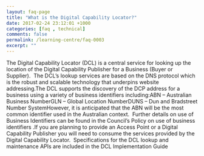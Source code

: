 ```yaml
---
layout: faq-page
title: "What is the Digital Capability Locator?"
date: 2017-02-24 23:12:01 +1000
categories: [faq , technical]
comments: false
permalink: /learning-centre/faq-0003
excerpt: ""
---
```

The Digital Capability Locator (DCL) is a central service for looking up the location of the Digital Capability Publisher for a Business (Buyer or Supplier).  The DCL’s lookup services are based on the DNS protocol which is the robust and scalable technology that underpins website addressing.The DCL supports the discovery of the DCP address for a business using a variety of business identifiers including:ABN – Australian Business NumberGLN – Global Location NumberDUNS – Dun and Bradstreet Number SystemHowever, it is anticipated that the ABN will be the most common identifier used in the Australian context.  Further details on use of Business Identifiers can be found in the Council’s Policy on use of business identifiers <Link>.If you are planning to provide an Access Point or a Digital Capability Publisher you will need to consume the services provided by the Digital Capability Locator.  Specifications for the DCL lookup and maintenance APIs are included in the DCL Implementation Guide
